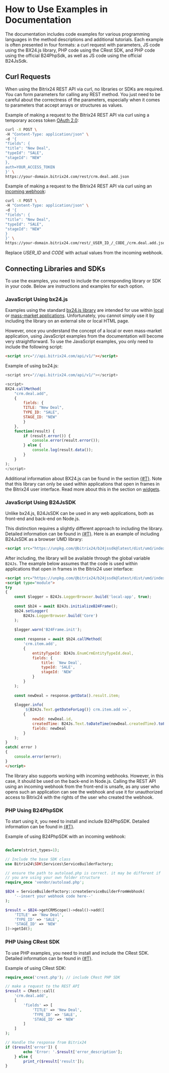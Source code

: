 # How to Use Examples in Documentation

The documentation includes code examples for various programming languages in the method descriptions and additional tutorials. Each example is often presented in four formats: a curl request with parameters, JS code using the BX24.js library, PHP code using the CRest SDK, and PHP code using the official B24PhpSdk, as well as JS code using the official B24JsSdk.

## Curl Requests

When using the Bitrix24 REST API via curl, no libraries or SDKs are required. You can form parameters for calling any REST method. You just need to be careful about the correctness of the parameters, especially when it comes to parameters that accept arrays or structures as values.

Example of making a request to the Bitrix24 REST API via curl using a temporary access token [OAuth 2.0](./api-reference/oauth/):

```bash
curl -X POST \
-H "Content-Type: application/json" \
-d '{
"fields": {
"title": "New Deal",
"typeId": "SALE",
"stageId": "NEW"
},
auth=YOUR_ACCESS_TOKEN
}' \
https://your-domain.bitrix24.com/rest/crm.deal.add.json
```

Example of making a request to the Bitrix24 REST API via curl using an [incoming webhook](./local-integrations/local-webhooks.md):

```bash
curl -X POST \
-H "Content-Type: application/json" \
-d '{
"fields": {
"title": "New Deal",
"typeId": "SALE",
"stageId": "NEW"
}
}' \
https://your-domain.bitrix24.com/rest/_USER_ID_/_CODE_/crm.deal.add.json
```

Replace _USER_ID_ and _CODE_ with actual values from the incoming webhook.

## Connecting Libraries and SDKs

To use the examples, you need to include the corresponding library or SDK in your code. Below are instructions and examples for each option.

### JavaScript Using bx24.js

Examples using the standard [bx24.js library](./api-reference/bx24-js-sdk/index.md) are intended for use within [local](./local-integrations/local-apps.md) or [mass-market applications](./market/). Unfortunately, you cannot simply use it by including the library on an external site or local HTML page.

However, once you understand the concept of a local or even mass-market application, using JavaScript examples from the documentation will become very straightforward. To use the JavaScript examples, you only need to include the following script:

```html
<script src="//api.bitrix24.com/api/v1/"></script>
```

Example of using bx24.js:

```js
<script src="//api.bitrix24.com/api/v1/"></script>

<script>
BX24.callMethod(
    "crm.deal.add",
    {
        fields: {
        TITLE: "New Deal",
        TYPE_ID: "SALE",
        STAGE_ID: "NEW"
        }
    },
    function(result) {
        if (result.error()) {
            console.error(result.error());
        } else {
            console.log(result.data());
        }
    }
);
</script>
```

Additional information about BX24.js can be found in the section [{#T}](./api-reference/bx24-js-sdk/index.md). Note that this library can only be used within applications that open in frames in the Bitrix24 user interface. Read more about this in the section on [widgets](./api-reference/widgets/).

### JavaScript Using B24JsSDK

Unlike bx24.js, B24JsSDK can be used in any web applications, both as front-end and back-end on Node.js.

This distinction requires a slightly different approach to including the library. Detailed information can be found in [{#T}](./api-reference/b24jssdk/index.md). Here is an example of including B24JsSDK as a browser UMD library:

```html
<script src="https://unpkg.com/@bitrix24/b24jssdk@latest/dist/umd/index.min.js"></script>
```

After including, the library will be available through the global variable `B24Js`. The example below assumes that the code is used within applications that open in frames in the Bitrix24 user interface:

```html
<script src="https://unpkg.com/@bitrix24/b24jssdk@latest/dist/umd/index.min.js"></script>
<script type="module">
try
{
    const $logger = B24Js.LoggerBrowser.build('local-app', true);
    
    const $b24 = await B24Js.initializeB24Frame();
    $b24.setLogger(
        B24Js.LoggerBrowser.build('Core')
    );
    
    $logger.warn('B24Frame.init');
    
    const response = await $b24.callMethod(
        'crm.item.add',
        {
            entityTypeId: B24Js.EnumCrmEntityTypeId.deal,
            fields: {
                title: `New Deal`,
                typeId: 'SALE',
                stageId: 'NEW'
            }
        }
    );
    
    const newDeal = response.getData().result.item;
    
    $logger.info(
        `${B24Js.Text.getDateForLog()} crm.item.add >>`,
        {
            newId: newDeal.id,
            createdTime: B24Js.Text.toDateTime(newDeal.createdTime).toFormat('HH:mm:ss'),
            fields: newDeal
        }
    );
}
catch( error )
{
    console.error(error);
}
</script>
```

The library also supports working with incoming webhooks. However, in this case, it should be used on the back-end in Node.js. Calling the REST API using an incoming webhook from the front-end is unsafe, as any user who opens such an application can see the webhook and use it for unauthorized access to Bitrix24 with the rights of the user who created the webhook.

### PHP Using B24PhpSDK

To start using it, you need to install and include B24PhpSDK. Detailed information can be found in [{#T}](./api-reference/b24phpsdk/index.md).

Example of using B24PhpSDK with an incoming webhook:

```php

declare(strict_types=1);

// Include the base SDK class
use Bitrix24\SDK\Services\ServiceBuilderFactory;

// ensure the path to autoload.php is correct. it may be different if
// you are using your own folder structure 
require_once 'vendor/autoload.php'; 

$B24 = ServiceBuilderFactory::createServiceBuilderFromWebhook(
    '--insert your webhook code here--'
);

$result = $B24->getCRMScope()->deal()->add([
    'TITLE' => 'New Deal',
    'TYPE_ID' => 'SALE',
    'STAGE_ID' => 'NEW'
])->getId();
```

### PHP Using CRest SDK

To use PHP examples, you need to install and include the CRest SDK. Detailed information can be found in [{#T}](./api-reference/crest-php-sdk/index.md).

Example of using CRest SDK:

```php
require_once('crest.php'); // include CRest PHP SDK

// make a request to the REST API
$result = CRest::call(
    'crm.deal.add',
    [
        'fields' => [
            'TITLE' => 'New Deal',
            'TYPE_ID' => 'SALE',
            'STAGE_ID' => 'NEW'
        ]
    ]
);

// Handle the response from Bitrix24
if ($result['error']) {
        echo 'Error: '.$result['error_description'];
    } else {
        print_r($result['result']);
}
```